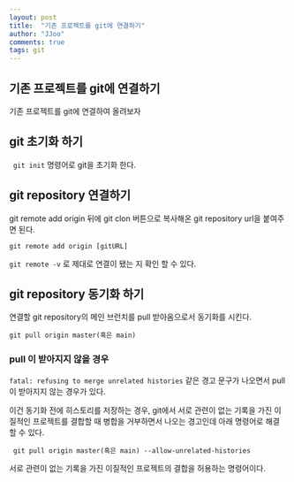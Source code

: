 ```yaml
---
layout: post
title:  "기존 프로젝트를 git에 연결하기"
author: "JJoo"
comments: true
tags: git
---
```



## 기존 프로젝트를 git에 연결하기

기존 프로젝트를 git에 연결하여 올려보자 

## git 초기화 하기 

``` git init``` 명령어로 git을 초기화 한다. 

## git repository 연결하기 

git remote add origin 뒤에 git clon 버튼으로 복사해온 git repository url을 붙여주면 된다. 

``` git remote add origin [gitURL] ```

``` git remote -v ``` 로 제대로 연결이 됐는 지 확인 할 수 있다. 

## git repository 동기화 하기 

연결할 git repository의 메인 브런치를 pull 받아옴으로서 동기화를 시킨다. 

``` git pull origin master(혹은 main) ``` 

### pull 이 받아지지 않을 경우 

``` fatal: refusing to merge unrelated histories ``` 같은 경고 문구가 나오면서 pull이 받아지지 않는 경우가 있다. 

이건 동기화 전에 히스토리를 저장하는 경우, git에서 서로 관련이 없는 기록을 가진 이질적인 프로젝트를 결합할 때 병합을 거부하면서 나오는 경고인데 아래 명령어로 해결 할 수 있다. 

``` git pull origin master(혹은 main) --allow-unrelated-histories```

서로 관련이 없는 기록을 가진 이질적인 프로젝트의 결합을 허용하는 명령어이다. 




